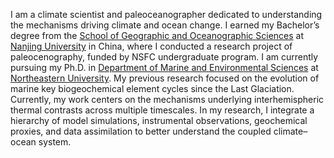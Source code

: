 I am a climate scientist and paleoceanographer dedicated to understanding the mechanisms driving climate and ocean change.
I earned my Bachelor’s degree from the [School of Geographic and Oceanographic Sciences](https://sgos.nju.edu.cn/) at [Nanjing University](https://www.nju.edu.cn/) in China, where I conducted a research project of paleocenography, funded by NSFC undergraduate program. I am currently pursuing my Ph.D. in [Department of Marine and Environmental Sciences](https://cos.northeastern.edu/nucos-department/marine-environmental-sciences/#:~:text=The%20Department%20of%20Marine%20and%20Environmental%20Science%20prepares,biodiversity%2C%20our%20air%2C%20and%20certainty%20for%20our%20future.) at [Northeastern University](https://www.northeastern.edu/). 
My previous research focused on the evolution of marine key biogeochemical element cycles since the Last Glaciation. Currently, my work centers on the mechanisms underlying interhemispheric thermal contrasts across multiple timescales. In my research, I integrate a hierarchy of model simulations, instrumental observations, geochemical proxies, and data assimilation to better understand the coupled climate–ocean system. 
